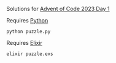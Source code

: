 Solutions for [Advent of Code 2023 Day 1](https://adventofcode.com/2023/day/1)

Requires [Python](https://www.python.org/downloads/)

```
python puzzle.py
```

Requires [Elixir](https://elixir-lang.org/install.html)

```
elixir puzzle.exs
```
